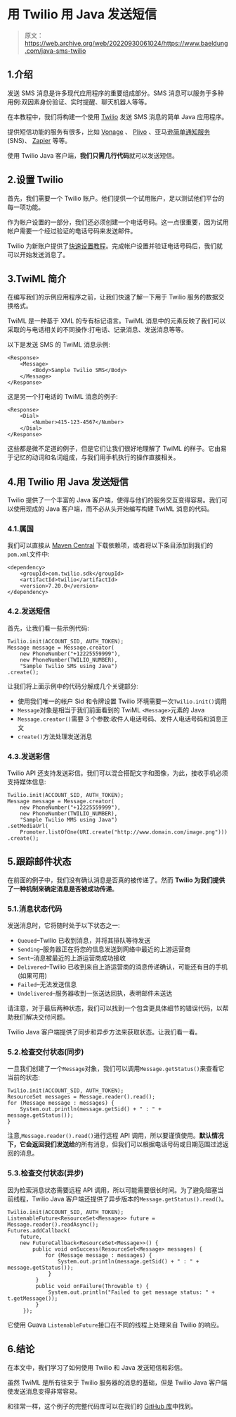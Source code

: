 # 用 Twilio 用 Java 发送短信

> 原文：<https://web.archive.org/web/20220930061024/https://www.baeldung.com/java-sms-twilio>

## 1.介绍

发送 SMS 消息是许多现代应用程序的重要组成部分。SMS 消息可以服务于多种用例:双因素身份验证、实时提醒、聊天机器人等等。

在本教程中，我们将构建一个使用 [Twilio](https://web.archive.org/web/20220627090128/https://www.twilio.com/) 发送 SMS 消息的简单 Java 应用程序。

提供短信功能的服务有很多，比如 [Vonage](https://web.archive.org/web/20220627090128/https://www.vonage.com/) 、 [Plivo](https://web.archive.org/web/20220627090128/https://www.plivo.com/) 、亚马逊[简单通知服务](https://web.archive.org/web/20220627090128/https://aws.amazon.com/sns/) (SNS)、 [Zapier](https://web.archive.org/web/20220627090128/https://www.zapier.com/) 等等。

使用 Twilio Java 客户端，**我们只需几行代码**就可以发送短信。

## 2.设置 Twilio

首先，我们需要一个 Twilio 账户。他们提供一个试用账户，足以测试他们平台的每一项功能。

作为帐户设置的一部分，我们还必须创建一个电话号码。这一点很重要，因为试用帐户需要一个经过验证的电话号码来发送邮件。

Twilio 为新账户提供了[快速设置教程](https://web.archive.org/web/20220627090128/https://www.twilio.com/docs/sms/quickstart/java)。完成帐户设置并验证电话号码后，我们就可以开始发送消息了。

## 3.TwiML 简介

在编写我们的示例应用程序之前，让我们快速了解一下用于 Twilio 服务的数据交换格式。

TwiML 是一种基于 XML 的专有标记语言。TwiML 消息中的元素反映了我们可以采取的与电话相关的不同操作:打电话、记录消息、发送消息等等。

以下是发送 SMS 的 TwiML 消息示例:

```
<Response>
    <Message>
        <Body>Sample Twilio SMS</Body>
    </Message>
</Response>
```

这是另一个打电话的 TwiML 消息的例子:

```
<Response>
    <Dial>
        <Number>415-123-4567</Number>
    </Dial>
</Response>
```

这些都是微不足道的例子，但是它们让我们很好地理解了 TwiML 的样子。它由易于记忆的动词和名词组成，与我们用手机执行的操作直接相关。

## 4.用 Twilio 用 Java 发送短信

Twilio 提供了一个丰富的 Java 客户端，使得与他们的服务交互变得容易。我们可以使用现成的 Java 客户端，而不必从头开始编写构建 TwiML 消息的代码。

### 4.1.属国

我们可以直接从 [Maven Central](https://web.archive.org/web/20220627090128/https://search.maven.org/classic/#artifactdetails%7Ccom.twilio.sdk%7Ctwilio%7C7.20.0%7Cjar) 下载依赖项，或者将以下条目添加到我们的`pom.xml`文件中:

```
<dependency>
    <groupId>com.twilio.sdk</groupId>
    <artifactId>twilio</artifactId>
    <version>7.20.0</version>
</dependency>
```

### 4.2.发送短信

首先，让我们看一些示例代码:

```
Twilio.init(ACCOUNT_SID, AUTH_TOKEN);
Message message = Message.creator(
    new PhoneNumber("+12225559999"),
    new PhoneNumber(TWILIO_NUMBER),
    "Sample Twilio SMS using Java")
.create();
```

让我们将上面示例中的代码分解成几个关键部分:

*   使用我们唯一的帐户 Sid 和令牌设置 Twilio 环境需要一次`Twilio.init()`调用
*   `Message`对象是相当于我们前面看到的 TwiML `<Message>`元素的 Java
*   `Message.creator()`需要 3 个参数:收件人电话号码、发件人电话号码和消息正文
*   `create()`方法处理发送消息

### 4.3.发送彩信

Twilio API 还支持发送彩信。我们可以混合搭配文字和图像，为此，接收手机必须支持媒体信息:

```
Twilio.init(ACCOUNT_SID, AUTH_TOKEN);
Message message = Message.creator(
    new PhoneNumber("+12225559999"),
    new PhoneNumber(TWILIO_NUMBER),
    "Sample Twilio MMS using Java")
.setMediaUrl(
    Promoter.listOfOne(URI.create("http://www.domain.com/image.png")))
.create();
```

## 5.跟踪邮件状态

在前面的例子中，我们没有确认消息是否真的被传递了。然而 **Twilio 为我们提供了一种机制来确定消息是否被成功传递**。

### 5.1.消息状态代码

发送消息时，它将随时处于以下状态之一:

*   `Queued`–Twilio 已收到消息，并将其排队等待发送
*   `Sending`–服务器正在将您的信息发送到网络中最近的上游运营商
*   `Sent`–消息被最近的上游运营商成功接收
*   `Delivered`–Twilio 已收到来自上游运营商的消息传递确认，可能还有目的手机(如果可用)
*   `Failed`–无法发送信息
*   `Undelivered`–服务器收到一张送达回执，表明邮件未送达

请注意，对于最后两种状态，我们可以找到一个包含更具体细节的错误代码，以帮助我们解决交付问题。

Twilio Java 客户端提供了同步和异步方法来获取状态。让我们看一看。

### 5.2.检查交付状态(同步)

一旦我们创建了一个`Message`对象，我们可以调用`Message.getStatus()`来查看它当前的状态:

```
Twilio.init(ACCOUNT_SID, AUTH_TOKEN);
ResourceSet messages = Message.reader().read();
for (Message message : messages) {
    System.out.println(message.getSid() + " : " + message.getStatus());
}
```

注意,`Message.reader().read()`进行远程 API 调用，所以要谨慎使用。**默认情况下，它会返回我们发送给**的所有消息，但我们可以根据电话号码或日期范围过滤返回的消息。

### 5.3.检查交付状态(异步)

因为检索消息状态需要远程 API 调用，所以可能需要很长时间。为了避免阻塞当前线程，Twilio Java 客户端还提供了异步版本的`Message.getStatus().read()`。

```
Twilio.init(ACCOUNT_SID, AUTH_TOKEN);
ListenableFuture<ResourceSet<Message>> future = Message.reader().readAsync();
Futures.addCallback(
    future,
    new FutureCallback<ResourceSet<Message>>() {
        public void onSuccess(ResourceSet<Message> messages) {
            for (Message message : messages) {
                System.out.println(message.getSid() + " : " + message.getStatus());
             }
         }
         public void onFailure(Throwable t) {
             System.out.println("Failed to get message status: " + t.getMessage());
         }
     });
```

它使用 Guava `ListenableFuture`接口在不同的线程上处理来自 Twilio 的响应。

## 6.结论

在本文中，我们学习了如何使用 Twilio 和 Java 发送短信和彩信。

虽然 TwiML 是所有往来于 Twilio 服务器的消息的基础，但是 Twilio Java 客户端使发送消息变得非常容易。

和往常一样，这个例子的完整代码库可以在我们的 [GitHub 库](https://web.archive.org/web/20220627090128/https://github.com/eugenp/tutorials/tree/master/twilio)中找到。
